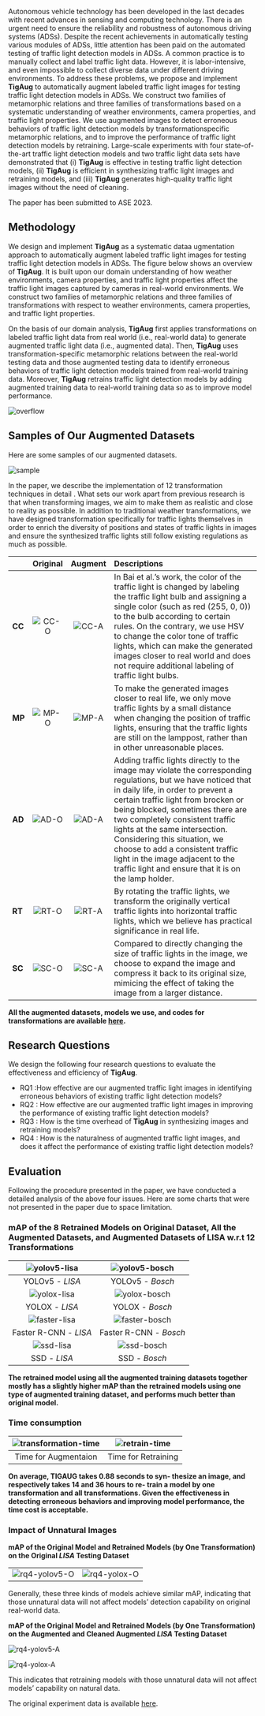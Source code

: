 Autonomous vehicle technology has been developed in the last decades with recent advances in sensing and computing technology. There is an urgent need to ensure the reliability and robustness of autonomous driving systems (ADSs). Despite the recent achievements in automatically testing various modules of ADSs, little attention has been paid on the automated testing of traffic light detection models in ADSs. A common practice is to manually collect and label traffic light data. However, it is labor-intensive, and even impossible to collect diverse data under different driving environments.
To address these problems, we propose and implement **TigAug** to automatically augment labeled traffic light images for testing traffic light detection models in ADSs. We construct two families of metamorphic relations and three families of transformations based on a systematic understanding of weather environments, camera properties, and traffic light properties. We use augmented images to detect erroneous behaviors of traffic light detection models by transformationspecific metamorphic relations, and to improve the performance of traffic light detection models by retraining. Large-scale experiments with four state-of-the-art traffic light detection models and two traffic light data sets have demonstrated that (i) **TigAug** is effective in testing traffic light detection models, (ii) **TigAug** is efficient in synthesizing traffic light images and retraining models, and (iii) **TigAug** generates high-quality traffic light images without the need of cleaning.

The paper has been submitted to ASE 2023.



## Methodology

We design and implement **TigAug** as a systematic dataa ugmentation approach to automatically augment labeled traffic light images for testing traffic light detection models in ADSs. The figure below  shows an overview of **TigAug**. It is built upon our domain understanding of how weather environments, camera properties, and traffic light properties affect the traffic light images captured by cameras in real-world environments. We construct two families of metamorphic relations  and three families of transformations  with respect to weather environments, camera properties, and traffic light properties. 

On the basis of our domain analysis, **TigAug** first applies transformations on labeled traffic light data from real world (i.e., real-world data) to generate augmented traffic light data (i.e., augmented data). Then, **TigAug** uses transformation-specific metamorphic relations between the real-world testing data and those augmented testing data to identify erroneous behaviors of traffic light detection models trained from real-world training data. Moreover, **TigAug** retrains traffic light detection models by adding augmented training data to real-world training data so as to improve model performance.

![overflow](img/overflow.png)

## Samples of Our Augmented Datasets

Here are some samples of our augmented datasets.

![sample](img/sample.png)

In the paper, we describe the implementation of 12 transformation techniques in detail . What sets our work apart from previous research is that when transforming images, we aim to make them as realistic and close to reality as possible. In addition to traditional weather transformations, we have designed transformation specifically for traffic lights themselves in order to enrich the diversity of positions and states of traffic lights in images and ensure the synthesized traffic lights still follow existing regulations as much as possible.

|        |        Original        |        Augment         | Descriptions                                                 |
| ------ | :--------------------: | :--------------------: | :----------------------------------------------------------- |
| **CC** | ![CC-O](img/CC-O.jpg)  | ![CC-A](img/CC-A.jpg)  | In Bai et al.’s work, the color of the traffic light is changed by labeling the traffic light bulb and assigning a single color (such as red (255, 0, 0)) to the bulb according to certain rules. On the contrary, we use HSV to change the color tone of traffic lights, which can make the generated images closer to real world and does not require additional labeling of traffic light bulbs. |
| **MP** | ![MP-O](img/MP-O.jpg)  | ![MP-A](img/MP-A.jpg)  | To make the generated images closer to real life, we only move traffic lights by a small distance when changing the position of traffic lights, ensuring that the traffic lights are still on the lamppost, rather than in other unreasonable places. |
| **AD** | ![AD-O](img/AD-O.jpeg) | ![AD-A](img/AD-A.jpeg) | Adding traffic lights directly to the image may violate the corresponding regulations, but we have noticed that in daily life, in order to prevent a certain traffic light from brocken or being blocked, sometimes there are two completely consistent traffic lights at the same intersection. Considering this situation, we choose to add a consistent traffic light in the image adjacent to the traffic light and ensure that it is on the lamp holder. |
| **RT** | ![RT-O](img/RT-O.jpg)  | ![RT-A](img/RT-A.jpg)  | By rotating the traffic lights, we transform the originally vertical traffic lights into horizontal traffic lights, which we believe has practical significance in real life. |
| **SC** | ![SC-O](img/SC-O.jpg)  | ![SC-A](img/SC-A.jpg)  | Compared to directly changing the size of traffic lights in the image, we choose to expand the image and compress it back to its original size, mimicing the effect of taking the image from a larger distance. |

**All the augmented datasets, models we use, and codes  for transformations are available [here](https://zenodo.org/record/7694860).**

## Research Questions

We design the following four research questions to evaluate the effectiveness and efficiency of **TigAug**.

- RQ1 :How effective are our augmented traffic light images in identifying erroneous behaviors of existing traffic light detection models?
- RQ2 : How effective are our augmented traffic light images in improving the performance of existing traffic light detection models?
- RQ3 : How is the time overhead of **TigAug** in synthesizing images and retraining models?
- RQ4 : How is the naturalness of augmented traffic light images, and does it affect the performance of existing traffic light detection models?



## Evaluation

Following the procedure presented in the paper, we have conducted a detailed analysis of the above four issues. Here are some charts that were not presented in the paper due to space limitation.

### **mAP of the 8 Retrained Models on Original Dataset, All the Augmented Datasets, and Augmented Datasets of LISA w.r.t 12 Transformations**

| ![yolov5-lisa](img/yolov5-lisa.jpg) | ![yolov5-bosch](img/yolov5-bosch.jpg) |
| :----------------------------------------------------------: | :-----------------------------------: |
|                       YOLOv5 - *LISA*                        |           YOLOv5 - *Bosch*            |
|              ![yolox-lisa](img/yolox-lisa.jpg)               |  ![yolox-bosch](img/yolox-bosch.jpg)  |
|                        YOLOX - *LISA*                        |            YOLOX - *Bosch*            |
|             ![faster-lisa](img/faster-lisa.jpg)              | ![faster-bosch](img/faster-bosch.jpg) |
|                    Faster R-CNN - *LISA*                     |        Faster R-CNN - *Bosch*         |
|                ![ssd-lisa](img/ssd-lisa.jpg)                 |    ![ssd-bosch](img/ssd-bosch.jpg)    |
|                         SSD - *LISA*                         |             SSD - *Bosch*             |

**The retrained model using all the augmented training datasets together mostly has a slightly higher mAP than the retrained models using one type of augmented training dataset, and performs much better than original model.** 



### **Time consumption**

| ![transformation-time](img/transformation-time.jpg) | ![retrain-time](img/retrain-time.jpg) |
| :-------------------------------------------------: | :-----------------------------------: |
|                Time for Augmentaion                 |          Time for Retraining          |

**On average, TIGAUG takes 0.88 seconds to syn- thesize an image, and respectively takes 14 and 36 hours to re- train a model by one transformation and all transformations. Given the effectiveness in detecting erroneous behaviors and improving model performance, the time cost is acceptable.**



### **Impact of Unnatural Images**

**mAP of the Original Model and Retrained  Models (by One Transformation) on the Original *LISA* Testing Dataset**

|                                       |                                     |
| ------------------------------------- | ----------------------------------- |
| ![rq4-yolov5-O](img/rq4-yolov5-O.png) | ![rq4-yolox-O](img/rq4-yolox-O.jpg) |

Generally, these three kinds of models achieve similar mAP, indicating that those unnatural data will not affect models’ detection capability on original real-world data.



**mAP of the Original Model and Retrained  Models (by One Transformation) on the Augmented and Cleaned Augmented *LISA* Testing Dataset**

![rq4-yolov5-A](img/rq4-yolov5-A.png)

![rq4-yolox-A](img/rq4-yolox-A.jpg)

This indicates that retraining models with those unnatural data will not affect models’ capability on natural data.



The original experiment data is available [here](data/TL_test_result.xlsx).

